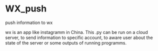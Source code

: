 # WX_push

push information to wx 
 
wx is an app like instagramm in China. 
This .py can be run on a cloud server, to send information to specific account, to aware user about the state of the server or some outputs of running programms.
